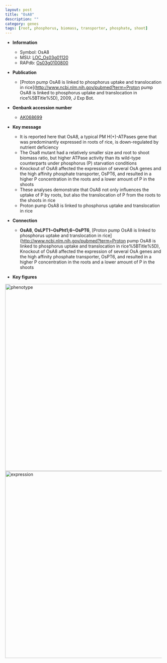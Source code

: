 ```yaml
---
layout: post
title: "OsA8"
description: ""
category: genes
tags: [root, phosphorus, biomass, transporter, phosphate, shoot]
---
```


* **Information**  
    + Symbol: OsA8  
    + MSU: [LOC_Os03g01120](http://rice.plantbiology.msu.edu/cgi-bin/ORF_infopage.cgi?orf=LOC_Os03g01120)  
    + RAPdb: [Os03g0100800](http://rapdb.dna.affrc.go.jp/viewer/gbrowse_details/irgsp1?name=Os03g0100800)  

* **Publication**  
    + [Proton pump OsA8 is linked to phosphorus uptake and translocation in rice](http://www.ncbi.nlm.nih.gov/pubmed?term=Proton pump OsA8 is linked to phosphorus uptake and translocation in rice%5BTitle%5D), 2009, J Exp Bot.

* **Genbank accession number**  
    + [AK068699](http://www.ncbi.nlm.nih.gov/nuccore/AK068699)

* **Key message**  
    + It is reported here that OsA8, a typical PM H(+)-ATPases gene that was predominantly expressed in roots of rice, is down-regulated by nutrient deficiency
    + The Osa8 mutant had a relatively smaller size and root to shoot biomass ratio, but higher ATPase activity than its wild-type counterparts under phosphorus (P) starvation conditions
    + Knockout of OsA8 affected the expression of several OsA genes and the high affinity phosphate transporter, OsPT6, and resulted in a higher P concentration in the roots and a lower amount of P in the shoots
    + These analyses demonstrate that OsA8 not only influences the uptake of P by roots, but also the translocation of P from the roots to the shoots in rice
    + Proton pump OsA8 is linked to phosphorus uptake and translocation in rice

* **Connection**  
    + __OsA8__, __OsLPT1~OsPht1;6~OsPT6__, [Proton pump OsA8 is linked to phosphorus uptake and translocation in rice](http://www.ncbi.nlm.nih.gov/pubmed?term=Proton pump OsA8 is linked to phosphorus uptake and translocation in rice%5BTitle%5D), Knockout of OsA8 affected the expression of several OsA genes and the high affinity phosphate transporter, OsPT6, and resulted in a higher P concentration in the roots and a lower amount of P in the shoots

* **Key figures**  
<img src="http://funRiceGenes.github.io/images/OsA8.pheno.png" alt="phenotype"  style="width: 600px;"/>

<img src="http://funRiceGenes.github.io/images/OsA8.exp.png" alt="expression"  style="width: 600px;"/>


